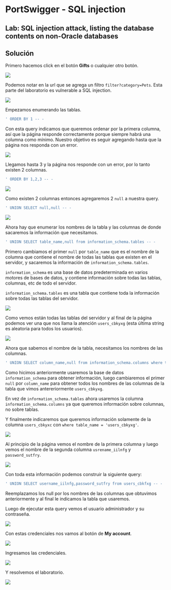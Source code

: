 # PortSwigger - SQL injection


## Lab: SQL injection attack, listing the database contents on non-Oracle databases


## Solución

Primero hacemos click en el botón **Gifts** o cualquier otro botón.

![](./imagenes/lab9-1.png)

Podemos notar en la url que se agrega un filtro `filter?category=Pets`. Esta parte del laboratorio es vulnerable a SQL injection.

![](./imagenes/lab9-2.png)

Empezamos enumerando las tablas.

```sql
' ORDER BY 1 -- -
```

Con esta query indicamos que queremos ordenar por la primera columna, así que la página responde correctamente porque siempre habrá una columna como mínimo. Nuestro objetivo es seguir agregando hasta que la página nos responda con un error.

![](./imagenes/lab9-3.png)

Llegamos hasta 3 y la página nos responde con un error, por lo tanto existen 2 columnas.

```sql
' ORDER BY 1,2,3 -- -
```

![](./imagenes/lab9-4.png)

Como existen 2 columnas entonces agregaremos 2 `null` a nuestra query.

```sql
' UNION SELECT null,null -- -
```

![](./imagenes/lab9-5.png)

Ahora hay que enumerar los nombres de la tabla y las columnas de donde sacaremos la información que necesitamos.

```sql
' UNION SELECT table_name,null from information_schema.tables -- -
```

Primero cambiamos el primer `null` por `table_name` que es el nombre de la columna que contiene el nombre de todas las tablas que existen en el servidor, y sacaremos la información de `information_schema.tables`. 

`information_schema` es una base de datos predeterminada en varios motores de bases de datos, y contiene información sobre todas las tablas, columnas, etc de todo el servidor. 

`information_schema.tables` es una tabla que contiene toda la información sobre todas las tablas del servidor.

![](./imagenes/lab9-6.png)

Como vemos están todas las tablas del servidor y al final de la página podemos ver una que nos llama la atención `users_cbkyxg` (esta última string es aleatoria para todos los usuarios).

![](./imagenes/lab9-7.png)

Ahora que sabemos el nombre de la tabla, necesitamos los nombres de las columnas.

```sql
' UNION SELECT column_name,null from information_schema.columns where table_name = 'users_cbkyxg' -- -
```

Como hicimos anteriormente usaremos la base de datos `information_schema` para obtener información, luego cambiaremos el primer `null` por `column_name` para obtener todos los nombres de las columnas de la tabla que vimos antereriormente `users_cbkyxg`.

En vez de `information_schema.tables` ahora usaremos la columna `information_schema.columns` ya que queremos información sobre columnas, no sobre tablas.

Y finalmente indicaremos que queremos información solamente de la columna `users_cbkyxc` con `where table_name = 'users_cbkyxg'`.

![](./imagenes/lab9-8.png)

Al principio de la página vemos el nombre de la primera columna y luego vemos el nombre de la segunda columna `usrename_iilnfg` y `password_sutfry`.

![](./imagenes/lab9-9.png)

Con toda esta información podemos construir la siguiente query:

```sql
' UNION SELECT username_iilnfg,password_sutfry from users_cbkfxg -- -
```

Reemplazamos los null por los nombres de las columnas que obtuvimos anteriormente y al final le indicamos la tabla que usaremos.

Luego de ejecutar esta query vemos el usuario administrador y su contraseña.

![](./imagenes/lab9-10.png)

Con estas credenciales nos vamos al botón de **My account**.

![](./imagenes/lab9-11.png)

Ingresamos las credenciales.

![](./imagenes/lab9-13.png)

Y resolvemos el laboratorio.

![](./imagenes/lab9-12.png)